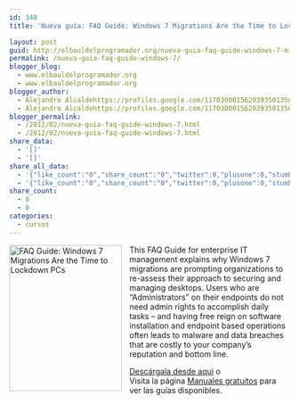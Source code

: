 ```yaml
---
id: 348
title: 'Nueva guía: FAQ Guide: Windows 7 Migrations Are the Time to Lockdown PCs'

layout: post
guid: http://elbauldelprogramador.org/nueva-guia-faq-guide-windows-7-migrations-are-the-time-to-lockdown-pcs/
permalink: /nueva-guia-faq-guide-windows-7/
blogger_blog:
  - www.elbauldelprogramador.org
  - www.elbauldelprogramador.org
blogger_author:
  - Alejandro Alcaldehttps://profiles.google.com/117030001562039350135noreply@blogger.com
  - Alejandro Alcaldehttps://profiles.google.com/117030001562039350135noreply@blogger.com
blogger_permalink:
  - /2012/02/nueva-guia-faq-guide-windows-7.html
  - /2012/02/nueva-guia-faq-guide-windows-7.html
share_data:
  - '[]'
  - '[]'
share_all_data:
  - '{"like_count":"0","share_count":"0","twitter":0,"plusone":0,"stumble":0,"pinit":0,"count":0,"time":1333551697}'
  - '{"like_count":"0","share_count":"0","twitter":0,"plusone":0,"stumble":0,"pinit":0,"count":0,"time":1333551697}'
share_count:
  - 0
  - 0
categories:
  - cursos
---
```

<div style="float:left; margin-right:1em;">
  <a href="http://elbauldelprogramador.tradepub.com/c/pubRD.mpl?sr=oc&#038;_t=oc:&#038;pc=w_view10/prgm.cgi"><img style="border:none;" width="202" height="262" src="http://img.tradepub.com/free/w_view10/images/w_view10c.gif" title="FAQ Guide: Windows 7 Migrations Are the Time to Lockdown PCs" alt="FAQ Guide: Windows 7 Migrations Are the Time to Lockdown PCs" /></a>
</div>

This FAQ Guide for enterprise IT management explains why Windows 7 migrations are prompting organizations to re-assess their approach to securing and managing desktops. Users who are &#8220;Administrators&#8221; on their endpoints do not need admin rights to accomplish daily tasks &#8211; and having free reign on software installation and endpoint based operations often leads to malware and data breaches that are costly to your company&#8217;s reputation and bottom line.

[Descárgala desde aqui][1] o  
Visita la página [Manuales gratuitos][2] para ver las guías disponibles.



 [1]: http://elbauldelprogramador.tradepub.com/c/pubRD.mpl?sr=oc&_t=oc:&pc=w_view10/prgm.cgi
 [2]: http://bashyc.blogspot.com/p/guias-gratuitas.html